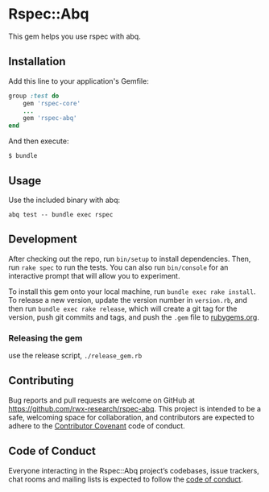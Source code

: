 # Rspec::Abq

This gem helps you use rspec with abq.

## Installation

Add this line to your application's Gemfile:

```ruby
group :test do
    gem 'rspec-core'
    ...
    gem 'rspec-abq'
end
```

And then execute:

    $ bundle

## Usage

Use the included binary with abq:

```
abq test -- bundle exec rspec
```

## Development

After checking out the repo, run `bin/setup` to install dependencies. Then, run `rake spec` to run the tests. You can also run `bin/console` for an interactive prompt that will allow you to experiment.

To install this gem onto your local machine, run `bundle exec rake install`. To release a new version, update the version number in `version.rb`, and then run `bundle exec rake release`, which will create a git tag for the version, push git commits and tags, and push the `.gem` file to [rubygems.org](https://rubygems.org).

### Releasing the gem

use the release script, `./release_gem.rb`

## Contributing

Bug reports and pull requests are welcome on GitHub at https://github.com/rwx-research/rspec-abq. This project is intended to be a safe, welcoming space for collaboration, and contributors are expected to adhere to the [Contributor Covenant](http://contributor-covenant.org) code of conduct.

## Code of Conduct

Everyone interacting in the Rspec::Abq project’s codebases, issue trackers, chat rooms and mailing lists is expected to follow the [code of conduct](https://github.com/rwx-research/rspec-abq/blob/master/CODE_OF_CONDUCT.md).
